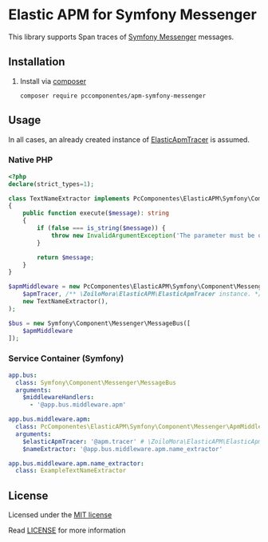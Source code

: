 # Elastic APM for Symfony Messenger

This library supports Span traces of [Symfony Messenger](https://github.com/symfony/messenger) messages.

## Installation

1) Install via [composer](https://getcomposer.org/)

    ```shell script
    composer require pccomponentes/apm-symfony-messenger
    ```

## Usage

In all cases, an already created instance of [ElasticApmTracer](https://github.com/zoilomora/elastic-apm-agent-php) is assumed.

### Native PHP

```php
<?php
declare(strict_types=1);

class TextNameExtractor implements PcComponentes\ElasticAPM\Symfony\Component\Messenger\NameExtractor
{
    public function execute($message): string
    {
        if (false === is_string($message)) {
            throw new InvalidArgumentException('The parameter must be of type string');
        }

        return $message;
    }
}

$apmMiddleware = new PcComponentes\ElasticAPM\Symfony\Component\Messenger\ApmMiddleware(
    $apmTracer, /** \ZoiloMora\ElasticAPM\ElasticApmTracer instance. */
    new TextNameExtractor(),
);

$bus = new Symfony\Component\Messenger\MessageBus([
    $apmMiddleware
]);
```

### Service Container (Symfony)

```yaml
app.bus:
  class: Symfony\Component\Messenger\MessageBus
  arguments:
    $middlewareHandlers:
      - '@app.bus.middleware.apm'

app.bus.middleware.apm:
  class: PcComponentes\ElasticAPM\Symfony\Component\Messenger\ApmMiddleware
  arguments:
    $elasticApmTracer: '@apm.tracer' # \ZoiloMora\ElasticAPM\ElasticApmTracer instance.
    $nameExtractor: '@app.bus.middleware.apm.name_extractor'

app.bus.middleware.apm.name_extractor:
  class: ExampleTextNameExtractor
```

## License
Licensed under the [MIT license](http://opensource.org/licenses/MIT)

Read [LICENSE](LICENSE) for more information
